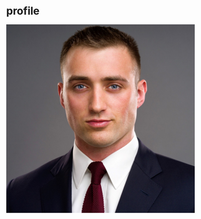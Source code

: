 # profile

![photo of Johann Lilly](https://github.com/johannlilly/profile/blob/master/photo-of-johann-lilly.jpg)
